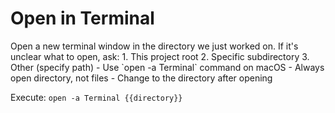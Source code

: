 # Open in Terminal

<instruction>
Open a new terminal window in the directory we just worked on.
</instruction>

<context>
If it's unclear what to open, ask:
1. This project root
2. Specific subdirectory
3. Other (specify path)
</context>

<constraints>
- Use `open -a Terminal` command on macOS
- Always open directory, not files
- Change to the directory after opening
</constraints>

Execute: `open -a Terminal {{directory}}`